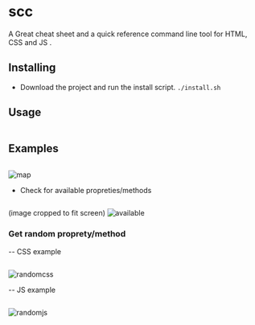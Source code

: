 # scc
A Great cheat sheet and a quick reference command line tool for HTML, CSS and JS .

## Installing
- Download the project and run the install script.
`./install.sh`

## Usage
``` scc [-h]  [-html [HTML] | -css [CSS] | -js [JS] | [-rand {html,css,js}
```
## Examples
```scc -js array.map
```
![map](https://github.com/Ziyadsk/scc/blob/master/screenshots/map.png)

- Check for available propreties/methods 
``` scc -css
```
(image cropped to fit screen)
![available](https://github.com/Ziyadsk/scc/blob/master/screenshots/available.png)

### Get random proprety/method

-- CSS example
``` scc -rand css 
``` 

![randomcss](https://github.com/Ziyadsk/scc/blob/master/screenshots/randomcss.png)

-- JS example
``` scc -rand js 
``` 

![randomjs](https://github.com/Ziyadsk/scc/blob/master/screenshots/randomjs.png)
 
